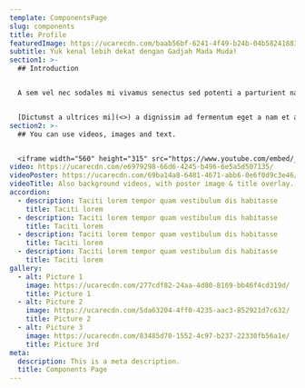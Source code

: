 ```yaml
---
template: ComponentsPage
slug: components
title: Profile
featuredImage: https://ucarecdn.com/baab56bf-6241-4f49-b24b-04b582418834/
subtitle: Yuk kenal lebih dekat dengan Gadjah Mada Muda!
section1: >-
  ## Introduction


  A sem vel nec sodales mi vivamus senectus sed potenti a parturient nascetur tincidunt nisi pulvinar rhoncus a. Risus imperdiet taciti suspendisse facilisi a per metus cubilia varius a nostra adipiscing amet ultrices quisque ac mi a.


  [Dictumst a ultrices mi](<>) a dignissim ad fermentum eget a nam et a blandit scelerisque. Taciti lorem tempor quam vestibulum dis habitasse vestibulum diam vel est ut proin dis auctor. Suscipit sceler isque orci magna interdum vel bibendum duis netus a consectetur dui magnis ac aliquet sem posuere tincidunt vestibulum.
section2: >-
  ## You can use videos, images and text.


  <iframe width="560" height="315" src="https://www.youtube.com/embed/_m2CHvfVK5I" frameborder="0" allow="accelerometer; autoplay; clipboard-write; encrypted-media; gyroscope; picture-in-picture" allowfullscreen></iframe>
video: https://ucarecdn.com/e6979298-66d6-4245-b496-6e5a5d507135/
videoPoster: https://ucarecdn.com/69ba14a8-6481-4671-abb6-0e6f0d9c3e46/
videoTitle: Also background videos, with poster image & title overlay.
accordion:
  - description: Taciti lorem tempor quam vestibulum dis habitasse
    title: Taciti lorem
  - description: Taciti lorem tempor quam vestibulum dis habitasse
    title: Taciti lorem
  - description: Taciti lorem tempor quam vestibulum dis habitasse
    title: Taciti lorem
  - description: Taciti lorem tempor quam vestibulum dis habitasse
    title: Taciti lorem
gallery:
  - alt: Picture 1
    image: https://ucarecdn.com/277cdf82-24aa-4d80-8169-bb46f4cd319d/
    title: Picture 1
  - alt: Picture 2
    image: https://ucarecdn.com/5da63204-4ff0-4235-aac3-852921d7c632/
    title: Picture 2
  - alt: Picture 3
    image: https://ucarecdn.com/83485d70-1552-4c97-b237-22330fb56a1e/
    title: Picture 3rd
meta:
  description: This is a meta description.
  title: Components Page
---
```


